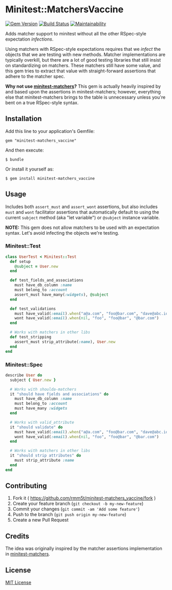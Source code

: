 # Minitest::MatchersVaccine

[![Gem Version](http://img.shields.io/gem/v/minitest-matchers_vaccine.svg)](https://rubygems.org/gems/minitest-matchers_vaccine)
[![Build Status](https://github.com/rmm5t/minitest-matchers_vaccine/workflows/CI/badge.svg?branch=master)](https://github.com/rmm5t/minitest-matchers_vaccine/actions?query=workflow%3ACI)
[![Maintainability](https://api.codeclimate.com/v1/badges/ca7aadb1a0a1c1c6782e/maintainability)](https://codeclimate.com/github/rmm5t/minitest-matchers_vaccine)

Adds matcher support to minitest without all the other RSpec-style expectation
_infections_.

Using matchers with RSpec-style expectations requires that we _infect_ the
objects that we are testing with new methods. Matcher implementations are
typically overkill, but there are a lot of good testing libraries that still
insist on standardizing on matchers. These matchers still have some value, and
this gem tries to extract that value with straight-forward assertions that
adhere to the matcher spec.

**Why not use
[minitest-matchers](https://github.com/wojtekmach/minitest-matchers)?** This
gem is actually heavily inspired by and based upon the assertions in
minitest-matchers; however, everything else that minitest-matchers brings to
the table is unnecessary unless you're bent on a true RSpec-style syntax.

## Installation

Add this line to your application's Gemfile:

    gem "minitest-matchers_vaccine"

And then execute:

    $ bundle

Or install it yourself as:

    $ gem install minitest-matchers_vaccine

## Usage

Includes both `assert_must` and `assert_wont` assertions, but also includes
`must` and `wont` facilitator assertions that automatically default to using
the current `subject` method (aka "let variable") or `@subject` instance
variable.

**NOTE:** This gem does not allow matchers to be used with an expectation
  syntax. Let's avoid infecting the objects we're testing.

### Minitest::Test

```ruby
class UserTest < Minitest::Test
  def setup
    @subject = User.new
  end

  def test_fields_and_associations
    must have_db_column :name
    must belong_to :account
    assert_must have_many(:widgets), @subject
  end

  def test_validations
    must have_valid(:email).when("a@a.com", "foo@bar.com", "dave@abc.io")
    wont have_valid(:email).when(nil, "foo", "foo@bar", "@bar.com")
  end

  # Works with matchers in other libs
  def test_stripping
    assert_must strip_attribute(:name), User.new
  end
end
```

### Minitest::Spec

```ruby
describe User do
  subject { User.new }

  # Works with shoulda-matchers
  it "should have fields and associations" do
    must have_db_column :name
    must belong_to :account
    must have_many :widgets
  end

  # Works with valid_attribute
  it "should validate" do
    must have_valid(:email).when("a@a.com", "foo@bar.com", "dave@abc.io")
    wont have_valid(:email).when(nil, "foo", "foo@bar", "@bar.com")
  end

  # Works with matchers in other libs
  it "should strip attributes" do
    must strip_attribute :name
  end
end
```

## Contributing

1. Fork it ( https://github.com/rmm5t/minitest-matchers_vaccine/fork )
2. Create your feature branch (`git checkout -b my-new-feature`)
3. Commit your changes (`git commit -am 'Add some feature'`)
4. Push to the branch (`git push origin my-new-feature`)
5. Create a new Pull Request

## Credits

The idea was originally inspired by the matcher assertions implementation in
[minitest-matchers](https://github.com/wojtekmach/minitest-matchers).

## License

[MIT License](https://rmm5t.mit-license.org/)
